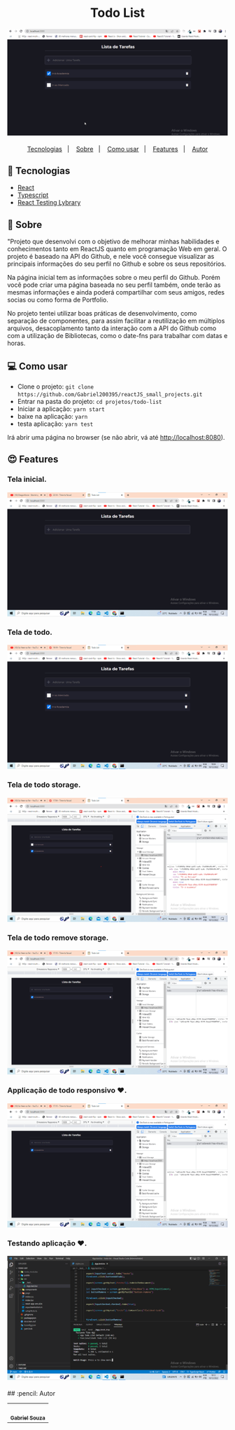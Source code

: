 <h1 align="center">Todo List</h1>
<h4 align="center">
  <img src="./public/todo.gif"/><br>
</h4>

<p align="center">
  <a href="#tecnologias">Tecnologias</a>&nbsp;&nbsp;&nbsp;|&nbsp;&nbsp;&nbsp;
  <a href="#page_facing_up-sobre">Sobre</a>&nbsp;&nbsp;&nbsp;|&nbsp;&nbsp;&nbsp;
  <a href="#-como-usar">Como usar</a>&nbsp;&nbsp;&nbsp;|&nbsp;&nbsp;&nbsp;
  <a href="#features">Features</a>&nbsp;&nbsp;&nbsp;|&nbsp;&nbsp;&nbsp;
  <a href="#pencil-autor">Autor</a>
</p>

## :wrench: Tecnologias

<!--EXEMPLO:-->

- [React](https://pt-br.reactjs.org/)
- [Typescript](https://www.typescriptlang.org/)
- [React Testing Lybrary](https://testing-library.com/docs/react-testing-library/intro/)

## :page_facing_up: Sobre

"Projeto que desenvolvi com o objetivo de melhorar minhas habilidades e conhecimentos tanto em ReactJS quanto em programação Web em geral. O projeto é baseado na API do Github, e nele você consegue visualizar as principais informações do seu perfil no Github e sobre os seus repositórios.

Na página inicial tem as informações sobre o meu perfil do Github. Porém você pode criar uma página baseada no seu perfil também, onde terão as mesmas informações e ainda poderá compartilhar com seus amigos, redes socias ou como forma de Portfolio.

No projeto tentei utilizar boas práticas de desenvolvimento, como separação de componentes, para assim facilitar a reutilização em múltiplos arquivos, desacoplamento tanto da interação com a API do Github como com a utilização de Bibliotecas, como o date-fns para trabalhar com datas e horas.

## 💻 Como usar

- Clone o projeto: `git clone https://github.com/Gabriel200395/reactJS_small_projects.git`
- Entrar na pasta do projeto: `cd projetos/todo-list`
- Iniciar a aplicação: `yarn start`
- baixe na aplicação: `yarn`
- testa aplicação: `yarn test`

Irá abrir uma página no browser (se não abrir, vá até [http://localhost:8080](http://localhost:8080/)).

## :heart_eyes: Features

<h3 align="left">Tela inicial.</h3>
<h4 align="left">
  <img src="./public/tela_inicial_todo.png" /><br>
</h4>

<h3 align="left">Tela de todo.</h3>
<h4 align="left">
  <img src="./public/todo_items.png" /><br>
</h4>

<h3 align="left">Tela de todo storage.</h3>
<h4 align="left">
  <img src="./public/todo_storage.png" /><br>
</h4>

<h3 align="left">Tela de todo remove storage.</h3>
<h4 align="left">
  <img src="./public/todo_remove_storage.png" /><br>
</h4>

<h3 align="left">Applicação de todo responsivo ❤.</h3>
<h4 align="left">
  <img src="./public/todo_remove_storage.png" /><br>
</h4>

<h3 align="left">Testando aplicação ❤.</h3> 
<h4 align="left">
  <img src="./public/todo_teste.png" /><br>
</h4>
## :pencil: Autor

<table>
  <tr>
    <td align="center"><a href="https://github.com/Gabriel200395"><img src="https://avatars2.githubusercontent.com/u/68435908?s=400&u=9cbee30d93471534b2bd12a6364edd45e618b923&v=4" width="100px;" alt=""/><br /><sub><b>Gabriel Souza</b></sub></a><br /></td>
  <tr>
</table>
